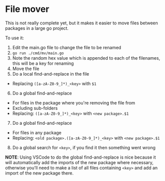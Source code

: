 # File mover

This is not really complete yet, but it makes it easier to move files between packages in a large go project.

To use it:

1. Edit the main.go file to change the file to be renamed
2. `go run ./cmd/mv/main.go`
3. Note the random hex value which is appended to each of the filenames, this will be a key for renaming
4. Move the file
5. Do a local find-and-replace in the file
  * Replacing `([a-zA-Z0-9_]*)_<key>` with `$1`
6. Do a global find-and-replace
  * For files in the package where you're removing the file from
  * Excluding sub-folders
  * Replacing:  `([a-zA-Z0-9_]*)_<key>` with `<new package>.$1`
7. Do a global find-and-replace
  * For files in any package
  * Replacing:  `<old package>.([a-zA-Z0-9_]*)_<key>` with `<new package>.$1`
8. Do a global search for `<key>`, if you find it then something went wrong

**NOTE**: Using VSCode to do the global find-and-replace is nice because it will automatically add the
imports of the new package where necessary, otherwise you'll need to make a list of all files containing
`<key>` and add an import of the new package there.